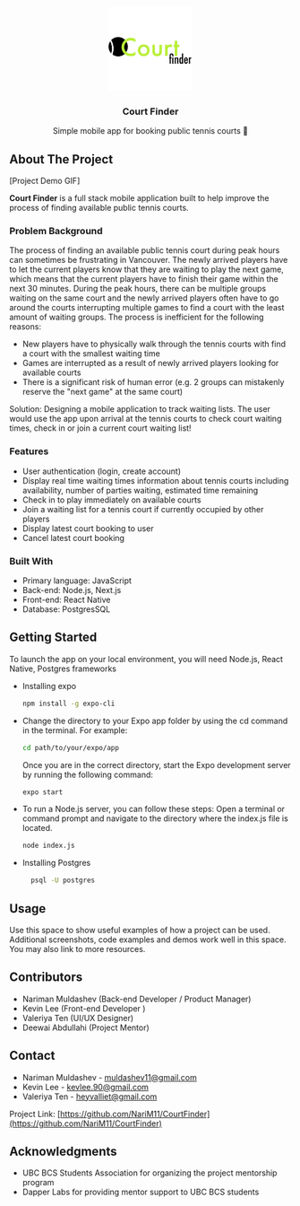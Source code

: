 <!-- PROJECT LOGO -->
<br />
<div align="center">
  <a href="https://github.com/github_username/repo_name">
    <img src="CourtFinder/assets/logo_green.png" alt="Logo" width="150" height="150">
  </a>

<h3 align="center">Court Finder</h3>

  <p align="center">
    Simple mobile app for booking public tennis courts 🎾
  </p>
</div>

<!-- ABOUT THE PROJECT -->

## About The Project

[Project Demo GIF]

**Court Finder** is a full stack mobile application built to help improve the process of finding available public tennis courts.

### Problem Background

The process of finding an available public tennis court during peak hours can sometimes be frustrating in Vancouver. The newly arrived players have to let the current players know that they are waiting to play the next game, which means that the current players have to finish their game within the next 30 minutes. During the peak hours, there can be multiple groups waiting on the same court and the newly arrived players often have to go around the courts interrupting multiple games to find a court with the least amount of waiting groups.
The process is inefficient for the following reasons:

- New players have to physically walk through the tennis courts with find a court with the smallest waiting time
- Games are interrupted as a result of newly arrived players looking for available courts
- There is a significant risk of human error (e.g. 2 groups can mistakenly reserve the "next game" at the same court)

Solution: Designing a mobile application to track waiting lists. The user would use the app upon arrival at the tennis courts to check court waiting times, check in or join a current court waiting list!

### Features

- User authentication (login, create account)
- Display real time waiting times information about tennis courts including availability, number of parties waiting, estimated time remaining
- Check in to play immediately on available courts
- Join a waiting list for a tennis court if currently occupied by other players
- Display latest court booking to user
- Cancel latest court booking

### Built With

- Primary language: JavaScript
- Back-end: Node.js, Next.js
- Front-end: React Native
- Database: PostgresSQL

<!-- GETTING STARTED -->

## Getting Started

To launch the app on your local environment, you will need Node.js, React Native, Postgres frameworks

- Installing expo
  ```sh
  npm install -g expo-cli
  ```
- Change the directory to your Expo app folder by using the cd command in the terminal. For example:

  ```sh
  cd path/to/your/expo/app
  ```

  Once you are in the correct directory, start the Expo development server by running the following command:

  ```sh
  expo start
  ```

- To run a Node.js server, you can follow these steps:
  Open a terminal or command prompt and navigate to the directory where the index.js file is located.
  ```sh
  node index.js
  ```
- Installing Postgres

  ```sh
    psql -U postgres
  ```

<!-- USAGE EXAMPLES -->

## Usage

Use this space to show useful examples of how a project can be used. Additional screenshots, code examples and demos work well in this space. You may also link to more resources.

<!-- CONTRIBUTORS -->

## Contributors

- Nariman Muldashev (Back-end Developer / Product Manager)
- Kevin Lee (Front-end Developer )
- Valeriya Ten (UI/UX Designer)
- Deewai Abdullahi (Project Mentor)

<!-- CONTACT -->

## Contact

- Nariman Muldashev - muldashev11@gmail.com
- Kevin Lee - kevlee.90@gmail.com
- Valeriya Ten - heyvalliet@gmail.com

Project Link: [https://github.com/NariM11/CourtFinder](https://github.com/NariM11/CourtFinder)

<!-- ACKNOWLEDGMENTS -->

## Acknowledgments

- UBC BCS Students Association for organizing the project mentorship program
- Dapper Labs for providing mentor support to UBC BCS students
